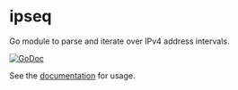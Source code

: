 [docimg]:https://godoc.org/github.com/ardnew/ipseq?status.svg
[docurl]:https://godoc.org/github.com/ardnew/ipseq

# ipseq
Go module to parse and iterate over IPv4 address intervals.

[![GoDoc][docimg]][docurl]

See the [documentation][docurl] for usage.
